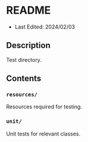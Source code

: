 # README
* Last Edited: 2024/02/03

## Description
Test directory.

## Contents

### `resources/`
Resources required for testing.

### `unit/`
Unit tests for relevant classes. 
